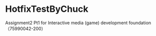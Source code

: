 # HotfixTestByChuck
Assignment2 Pt1 for Interactive media (game) development foundation（75990042-200）
